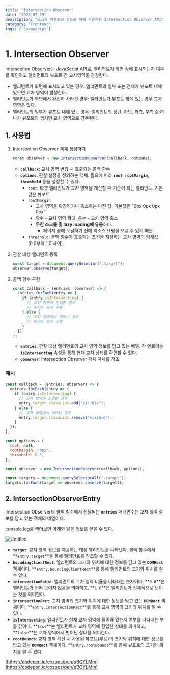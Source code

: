 ```yaml
---
title: "Intersection Observer"
date: "2023-07-19"
description: "스크롤 이벤트와 성능을 위해 사용하는 Intersection Observer API"
category: "Frontend"
tags: ["Javascript"]
---
```


# 1. Intersection Observer

Intersection Observer는 JavaScript API로, 엘리먼트가 화면 상에 표시되는지 여부를 확인하고 엘리먼트와 뷰포트 간 교차영역을 관찰한다.

- 엘리먼트가 화면에 표시되고 있는 경우: 엘리먼트의 일부 또는 전체가 뷰포트 내에 있으면 교차 영역이 발생한다.
- 엘리먼트가 화면에서 완전히 사라진 경우: 엘리먼트가 뷰포트 밖에 있는 경우 교차 영역은 없다.
- 엘리먼트의 일부가 뷰포트 내에 있는 경우: 엘리먼트의 상단, 하단, 좌측, 우측 중 하나가 뷰포트와 겹치면 교차 영역으로 간주된다.

## 1. 사용법

1. Intersection Observer 객체 생성하기

   ```jsx
   const observer = new IntersectionObserver(callback, options);
   ```

   - **`callback`**: 교차 영역 변경 시 호출되는 콜백 함수
   - **`options`**: 관찰 설정을 정의하는 객체. 필요에 따라 **`root`**, **`rootMargin`**, **`threshold`** 등을 설정할 수 있다.
     - `root`: 타겟 엘리먼트가 교차 영역을 계산할 때 기준이 되는 엘리먼트. 기본값은 뷰포트
     - `rootMargin`
       - 교차 영역을 확장하거나 축소하는 마진 값. 기본값은 "0px 0px 0px 0px”
       - 양수 - 교차 영역 확대, 음수 - 교차 영역 축소
       - **무한 스크롤 및 lazy loading에 유용**하다.
         - 페이지 끝에 도달하기 전에 리소스 요청을 보낼 수 있기 때문
     - `threshold`: 콜백 함수가 호출되는 조건을 지정하는 교차 영역의 임계값(0.0부터 1.0 사이).

2. 관찰 대상 엘리먼트 등록

   ```jsx
   const target = document.querySelector(".target");
   observer.observe(target);
   ```

3. 콜백 함수 구현

   ```jsx
   const callback = (entries, observer) => {
     entries.forEach(entry => {
       if (entry.isIntersecting) {
         // 교차 영역에 진입한 경우
         // 원하는 동작 수행
       } else {
         // 교차 영역에서 벗어난 경우
         // 원하는 동작 수행
       }
     });
   };
   ```

   - **`entries`**: 관찰 대상 엘리먼트의 교차 영역 정보를 담고 있는 배열. 각 엔트리는 **`isIntersecting`** 속성을 통해 현재 교차 상태를 확인할 수 있다.
   - **`observer`**: Intersection Observer 객체 자체를 참조

### 예시

```jsx
const callback = (entries, observer) => {
  entries.forEach(entry => {
    if (entry.isIntersecting) {
      // 교차 영역에 진입한 경우
      entry.target.classList.add("visible");
    } else {
      // 교차 영역에서 벗어난 경우
      entry.target.classList.remove("visible");
    }
  });
};

const options = {
  root: null,
  rootMargin: "0px",
  threshold: 0.5,
};

const observer = new IntersectionObserver(callback, options);

const targets = document.querySelectorAll(".target");
targets.forEach(target => observer.observe(target));
```

## 2. **IntersectionObserverEntry**

Intersection Observer의 콜백 함수에서 전달되는 **`entries`** 매개변수는 교차 영역 정보를 담고 있는 객체의 배열이다.

console.log를 찍어보면 아래와 같은 정보를 얻을 수 있다.

![Untitled](Intersection%20Observer%20ba406d495208472199f01ee9adf72001/Untitled.png)

- **`target`**: 교차 영역 정보를 제공하는 대상 엘리먼트를 나타낸다. 콜백 함수에서 **`entry.target`**을 통해 엘리먼트를 참조할 수 있다.
- **`boundingClientRect`**: 엘리먼트의 크기와 위치에 대한 정보를 담고 있는 **`DOMRect`** 객체이다. **`entry.boundingClientRect`**를 통해 엘리먼트의 크기와 위치를 알 수 있다.
- **`intersectionRatio`**: 엘리먼트의 교차 영역 비율을 나타내는 숫자이다. **`0.0`**은 엘리먼트가 전혀 보이지 않음을 의미하고, **`1.0`**은 엘리먼트가 전체적으로 보이는 것을 의미한다.
- **`intersectionRect`**: 교차 영역의 크기와 위치에 대한 정보를 담고 있는 **`DOMRect`** 객체이다. **`entry.intersectionRect`**를 통해 교차 영역의 크기와 위치를 알 수 있다.
- **`isIntersecting`**: 엘리먼트가 현재 교차 영역에 들어와 있는지 여부를 나타내는 부울 값이다. **`true`**는 엘리먼트가 교차 영역에 진입한 상태를 의미하고, **`false`**는 교차 영역에서 벗어난 상태를 의미한다.
- **`rootBounds`**: 교차 영역 계산 시 사용된 뷰포트(루트)의 크기와 위치에 대한 정보를 담고 있는 **`DOMRect`** 객체이다. **`entry.rootBounds`**를 통해 뷰포트의 크기와 위치를 알 수 있다.

[https://codepen.io/cozups/pen/qBQYLMm](https://codepen.io/cozups/pen/qBQYLMm)
